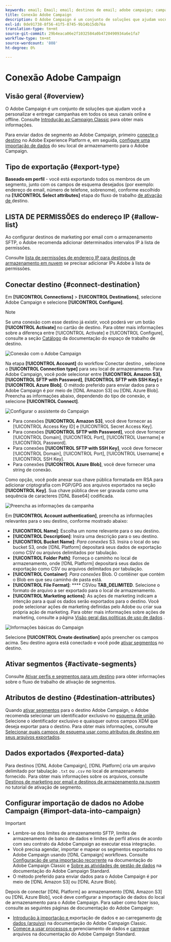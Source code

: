 ```yaml
---
keywords: email; Email; email; destinos de email; adobe campaign; campanha
title: Conexão Adobe Campaign
description: O Adobe Campaign é um conjunto de soluções que ajudam você a personalizar e entregar campanhas em todos os seus canais online e offline.
exl-id: 0de91738-8f56-41f5-8745-9b14b15db76a
translation-type: tm+mt
source-git-commit: 29b4eaca06e2f1032584a0b4720490934a6e1fa7
workflow-type: tm+mt
source-wordcount: '808'
ht-degree: 0%

---
```


# Conexão Adobe Campaign

## Visão geral {#overview}

O Adobe Campaign é um conjunto de soluções que ajudam você a personalizar e entregar campanhas em todos os seus canais online e offline. Consulte [Introdução ao Campaign Classic](https://experienceleague.adobe.com/docs/campaign-classic/using/getting-started/starting-with-adobe-campaign/about-adobe-campaign-classic.html) para obter mais informações.

Para enviar dados de segmento ao Adobe Campaign, primeiro [conecte o destino](#connect-destination) no Adobe Experience Platform e, em seguida, [configure uma importação de dados](#import-data-into-campaign) do seu local de armazenamento para o Adobe Campaign.

## Tipo de exportação {#export-type}

**Baseado em perfil**  - você está exportando todos os membros de um segmento, junto com os campos de esquema desejados (por exemplo: endereço de email, número de telefone, sobrenome), conforme escolhido na  **[!UICONTROL Select attributes]** etapa do fluxo de trabalho [ de ativação de ](../../ui/activate-destinations.md#select-attributes)destino.

## LISTA DE PERMISSÕES do endereço IP {#allow-list}

Ao configurar destinos de marketing por email com o armazenamento SFTP, o Adobe recomenda adicionar determinados intervalos IP à lista de permissões.

Consulte [lista de permissões de endereço IP para destinos de armazenamento em nuvem](../cloud-storage/ip-address-allow-list.md) se precisar adicionar IPs Adobe à lista de permissões.

## Conectar destino {#connect-destination}

Em **[!UICONTROL Connections]** > **[!UICONTROL Destinations]**, selecione Adobe Campaign e selecione **[!UICONTROL Configure]**.

>[!NOTE]
>
>Se uma conexão com esse destino já existir, você poderá ver um botão **[!UICONTROL Activate]** no cartão de destino. Para obter mais informações sobre a diferença entre [!UICONTROL Activate] e [!UICONTROL Configure], consulte a seção [Catálogo](../../ui/destinations-workspace.md#catalog) da documentação do espaço de trabalho de destino.

![Conexão com o Adobe Campaign](../../assets/catalog/email-marketing/adobe-campaign/catalog.png)

Na etapa **[!UICONTROL Account]** do workflow Conectar destino , selecione o **[!UICONTROL Connection type]** para seu local de armazenamento. Para Adobe Campaign, você pode selecionar entre **[!UICONTROL Amazon S3]**, **[!UICONTROL SFTP with Password]**, **[!UICONTROL SFTP with SSH Key]** e **[!UICONTROL Azure Blob]**. O método preferido para enviar dados para o Adobe Campaign é por meio de [!DNL Amazon S3] ou [!DNL Azure Blob]. Preencha as informações abaixo, dependendo do tipo de conexão, e selecione **[!UICONTROL Connect]**.


![Configurar o assistente do Campaign](../../assets/catalog/email-marketing/adobe-campaign/connection-type.png)

- Para conexões **[!UICONTROL Amazon S3]**, você deve fornecer as [!UICONTROL Access Key ID] e [!UICONTROL Secret Access Key].
- Para conexões **[!UICONTROL SFTP with Password]**, você deve fornecer [!UICONTROL Domain], [!UICONTROL Port], [!UICONTROL Username] e [!UICONTROL Password].
- Para conexões **[!UICONTROL SFTP with SSH Key]**, você deve fornecer [!UICONTROL Domain], [!UICONTROL Port], [!UICONTROL Username] e [!UICONTROL SSH Key].
- Para conexões **[!UICONTROL Azure Blob]**, você deve fornecer uma string de conexão.

Como opção, você pode anexar sua chave pública formatada em RSA para adicionar criptografia com PGP/GPG aos arquivos exportados na seção **[!UICONTROL Key]**. Sua chave pública deve ser gravada como uma sequência de caracteres [!DNL Base64] codificada.

![Preencha as informações da campanha](../../assets/catalog/email-marketing/adobe-campaign/account-info.png)

Em **[!UICONTROL Account authentication]**, preencha as informações relevantes para o seu destino, conforme mostrado abaixo:
- **[!UICONTROL Name]**: Escolha um nome relevante para o seu destino.
- **[!UICONTROL Description]**: Insira uma descrição para o seu destino.
- **[!UICONTROL Bucket Name]**:  *Para conexões* S3. Insira o local do seu bucket S3, onde [!DNL Platform] depositará seus dados de exportação como CSV ou arquivos delimitados por tabulação.
- **[!UICONTROL Folder Path]**: Forneça o caminho no local de armazenamento, onde  [!DNL Platform] depositará seus dados de exportação como CSV ou arquivos delimitados por tabulação.
- **[!UICONTROL Container]**:  *Para conexões* Blob. O contêiner que contém o Blob em que seu caminho de pasta está.
- **[!UICONTROL File Format]**:  **** CSVou  **TAB_DELIMITED**. Selecione o formato de arquivo a ser exportado para o local de armazenamento.
- **[!UICONTROL Marketing actions]**: As ações de marketing indicam a intenção para a qual os dados serão exportados para o destino. Você pode selecionar ações de marketing definidas pelo Adobe ou criar sua própria ação de marketing. Para obter mais informações sobre ações de marketing, consulte a página [Visão geral das políticas de uso de dados](../../../data-governance/policies/overview.md) .

![Informações básicas do Campaign](../../assets/catalog/email-marketing/adobe-campaign/basic-information.png)

Selecione **[!UICONTROL Create destination]** após preencher os campos acima. Seu destino agora está conectado e você pode [ativar segmentos](../../ui/activate-destinations.md) no destino.

## Ativar segmentos {#activate-segments}

Consulte [Ativar perfis e segmentos para um destino](../../ui/activate-destinations.md) para obter informações sobre o fluxo de trabalho de ativação de segmentos.

## Atributos de destino {#destination-attributes}

Quando [ativar segmentos](../../ui/activate-destinations.md) para o destino Adobe Campaign, o Adobe recomenda selecionar um identificador exclusivo no [esquema de união](../../../profile/home.md#profile-fragments-and-union-schemas). Selecione o identificador exclusivo e quaisquer outros campos XDM que deseja exportar para o destino. Para obter mais informações, consulte [Selecionar quais campos de esquema usar como atributos de destino em seus arquivos exportados](./overview.md#destination-attributes).

## Dados exportados {#exported-data}

Para destinos [!DNL Adobe Campaign], [!DNL Platform] cria um arquivo delimitado por tabulação `.txt` ou `.csv` no local de armazenamento fornecido. Para obter mais informações sobre os arquivos, consulte [Destinos de marketing por email e destinos de armazenamento na nuvem](../../ui/activate-destinations.md#esp-and-cloud-storage) no tutorial de ativação de segmento.

## Configurar importação de dados no Adobe Campaign {#import-data-into-campaign}

>[!IMPORTANT]
>
>- Lembre-se dos limites de armazenamento SFTP, limites de armazenamento de banco de dados e limites de perfil ativos de acordo com seu contrato da Adobe Campaign ao executar essa integração.
>- Você precisa agendar, importar e mapear os segmentos exportados no Adobe Campaign usando [!DNL Campaign] workflows. Consulte [Configuração de uma importação recorrente](https://experienceleague.adobe.com/docs/campaign-classic/using/automating-with-workflows/use-cases/data-management/recurring-import-workflow.html) na documentação do Adobe Campaign Classic e [Sobre as atividades de gestão de dados](https://experienceleague.adobe.com/docs/campaign-standard/using/managing-processes-and-data/data-management-activities/about-data-management-activities.html) na documentação do Adobe Campaign Standard.
>- O método preferido para enviar dados para o Adobe Campaign é por meio de [!DNL Amazon S3] ou [!DNL Azure Blob].



Depois de conectar [!DNL Platform] ao armazenamento [!DNL Amazon S3] ou [!DNL Azure Blob], você deve configurar a importação de dados do local de armazenamento para o Adobe Campaign. Para saber como fazer isso, consulte as seguintes páginas de documentação do Adobe Campaign:
- [Introdução à importação e ](https://experienceleague.adobe.com/docs/campaign-classic/using/getting-started/importing-and-exporting-data/get-started-data-import-export.html) exportação de dados e ao carregamento  [de dados (arquivo)](https://experienceleague.adobe.com/docs/campaign-classic/using/automating-with-workflows/action-activities/data-loading--file-.html) na documentação do Adobe Campaign Classic.
- [Comece a usar processos e ](https://experienceleague.adobe.com/docs/campaign-standard/using/managing-processes-and-data/get-started-workflows.html) gerenciamento de dados e  [carregue ](https://experienceleague.adobe.com/docs/campaign-standard/using/managing-processes-and-data/data-management-activities/load-file.html) arquivos na documentação do Adobe Campaign Standard.
